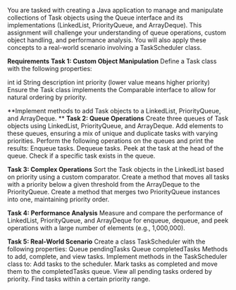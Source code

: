You are tasked with creating a Java application to manage and manipulate collections of Task objects using the Queue interface and its implementations (LinkedList, PriorityQueue, and ArrayDeque). This assignment will challenge your understanding of queue operations, custom object handling, and performance analysis. You will also apply these concepts to a real-world scenario involving a TaskScheduler class.

**Requirements**
**Task 1: Custom Object Manipulation**
Define a Task class with the following properties:

int id
String description
int priority (lower value means higher priority)
Ensure the Task class implements the Comparable<Task> interface to allow for natural ordering by priority.

**Implement methods to add Task objects to a LinkedList, PriorityQueue, and ArrayDeque.
**
**Task 2: Queue Operations**
Create three queues of Task objects using LinkedList, PriorityQueue, and ArrayDeque.
Add elements to these queues, ensuring a mix of unique and duplicate tasks with varying priorities.
Perform the following operations on the queues and print the results:
Enqueue tasks.
Dequeue tasks.
Peek at the task at the head of the queue.
Check if a specific task exists in the queue.

**Task 3: Complex Operations**
Sort the Task objects in the LinkedList based on priority using a custom comparator.
Create a method that moves all tasks with a priority below a given threshold from the ArrayDeque to the PriorityQueue.
Create a method that merges two PriorityQueue instances into one, maintaining priority order.

**Task 4: Performance Analysis**
Measure and compare the performance of LinkedList, PriorityQueue, and ArrayDeque for enqueue, dequeue, and peek operations with a large number of elements (e.g., 1,000,000).

**Task 5: Real-World Scenario**
Create a class TaskScheduler with the following properties:
Queue<Task> pendingTasks
Queue<Task> completedTasks
Methods to add, complete, and view tasks.
Implement methods in the TaskScheduler class to:
Add tasks to the scheduler.
Mark tasks as completed and move them to the completedTasks queue.
View all pending tasks ordered by priority.
Find tasks within a certain priority range.
